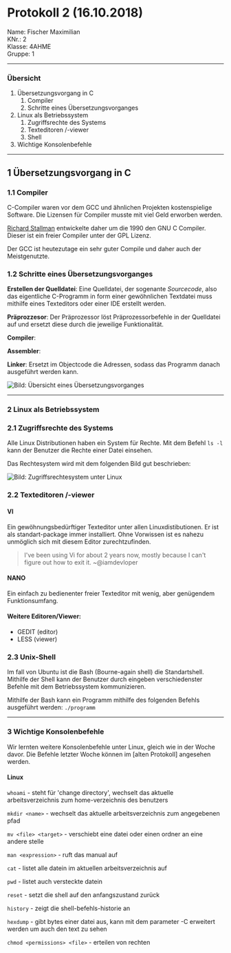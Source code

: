 # Protokoll 2 (16.10.2018)
Name: Fischer Maximilian  
KNr.: 2  
Klasse: 4AHME  
Gruppe: 1  
___
### Übersicht

1. Übersetzungsvorgang in C
    1. Compiler
    1. Schritte eines Übersetzungsvorganges
1. Linux als Betriebssystem
    1. Zugriffsrechte des Systems
    1. Texteditoren /-viewer
    1. Shell
1. Wichtige Konsolenbefehle 

___
## **1** Übersetzungsvorgang in C

### **1.1** Compiler

C-Compiler waren vor dem GCC und ähnlichen Projekten kostenspielige Software. Die Lizensen für Compiler musste mit viel Geld erworben werden.

[Richard Stallman](https://de.wikipedia.org/wiki/Richard_Stallman) entwickelte daher um die 1990 den GNU C Compiler.
Dieser ist ein freier Compiler unter der GPL Lizenz.

Der GCC ist heutezutage ein sehr guter Compile und daher auch der Meistgenutzte.

### **1.2** Schritte eines Übersetzungsvorganges

**Erstellen der Quelldatei**:
Eine Quelldatei, der sogenante *Sourcecode*, also das eigentliche C-Programm in form einer gewöhnlichen Textdatei muss mithilfe eines Texteditors oder einer IDE erstellt werden. 

**Präprozzesor**:
Der Präprozessor löst Präprozessorbefehle in der Quelldatei auf und ersetzt diese durch die jeweilige Funktionalität.

**Compiler**:


**Assembler**:


**Linker**:
Ersetzt im Objectcode die Adressen, sodass das Programm danach ausgeführt werden kann.

![Bild: Übersicht eines Übersetzungsvorganges](http://nerdyelectronics.com/wp-content/uploads/2017/07/GCC_CompilationProcess.png)

___
### **2** Linux als Betriebssystem

### **2.1** Zugriffsrechte des Systems

Alle Linux Distributionen haben ein System für Rechte. 
Mit dem Befehl `ls -l` kann der Benutzer die Rechte einer Datei einsehen.

Das Rechtesystem wird mit dem folgenden Bild gut beschrieben:

![Bild: Zugriffsrechtesystem unter Linux](http://original.cyber-tec.org/img/anleitungen/linux/zugriffsrechte.png)

### **2.2** Texteditoren /-viewer

#### VI

Ein gewöhnungsbedürftiger Texteditor unter allen Linuxdistibutionen. Er ist als standart-package immer installiert. Ohne Vorwissen ist es nahezu unmöglich sich mit diesem Editor zurechtzufinden.

> I've been using Vi for about 2 years now, mostly because I can't figure out how to exit it.
~@iamdevloper

#### NANO

Ein einfach zu bedienenter freier Texteditor mit wenig, aber genügendem Funktionsumfang.

#### Weitere Editoren/Viewer:
- GEDIT (editor)
- LESS (viewer)

### **2.3** Unix-Shell

Im fall von Ubuntu ist die Bash (Bourne-again shell) die Standartshell.
Mithilfe der Shell kann der Benutzer durch eingeben verschiedenster Befehle mit dem Betriebssystem kommunizieren.

Mithilfe der Bash kann ein Programm mithilfe des folgenden Befehls ausgeführt werden:
`./programm`

___
### **3** Wichtige Konsolenbefehle

Wir lernten weitere Konsolenbefehle unter Linux, gleich wie in der Woche davor. Die Befehle letzter Woche können im [alten Protokoll] angesehen werden.

#### Linux

`whoami` - steht für 'change directory', wechselt das aktuelle arbeitsverzeichnis zum home-verzeichnis des benutzers  

`mkdir <name>` - wechselt das aktuelle arbeitsverzeichnis zum angegebenen pfad  

`mv <file> <target>` - verschiebt eine datei oder einen ordner an eine andere stelle 

`man <expression>` - ruft das manual auf  

`cat` - listet alle datein im aktuellen arbeitsverzeichnis auf  

`pwd` - listet auch versteckte datein  

`reset` - setzt die shell auf den anfangszustand zurück  

`history` - zeigt die shell-befehls-historie an  

`hexdump` - gibt bytes einer datei aus, kann mit dem parameter -C erweitert werden um auch den text zu sehen  

`chmod <permissions> <file>` - erteilen von rechten

[vcs]: https://en.wikipedia.org/wiki/Version_control
[git]: https://git-scm.com/
[github]: https://github.com/
[subversion]: https://de.wikipedia.org/wiki/Subversion
[mercurial]: https://de.wikipedia.org/wiki/Mercurial
[cvs]: https://de.wikipedia.org/wiki/Concurrent_Versions_System
[cheatsheet]: https://github.com/adam-p/markdown-here/wiki/Markdown-Cheatsheet
[markdown]: https://de.wikipedia.org/wiki/Markdown
[linus]: https://de.wikipedia.org/wiki/Linus_Torvalds
[alias]: https://wiki.ubuntuusers.de/alias/
[vcspopularity]: https://rhodecode.com/insights/version-control-systems-2016
[gitdataflow]: https://i.stack.imgur.com/MgaV9.png "Git data flow"
